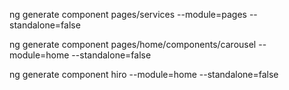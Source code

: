 ng generate component pages/services --module=pages --standalone=false

ng generate component pages/home/components/carousel --module=home --standalone=false

ng generate component hiro --module=home --standalone=false